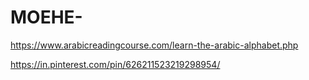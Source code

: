 # MOEHE-

https://www.arabicreadingcourse.com/learn-the-arabic-alphabet.php

https://in.pinterest.com/pin/626211523219298954/
